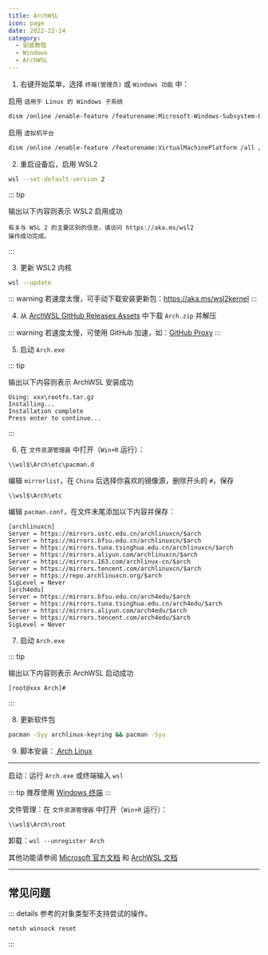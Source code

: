 ```yaml
---
title: ArchWSL
icon: page
date: 2022-12-14
category:
  - 安装教程
  - Windows
  - ArchWSL
---
```


1. 右键开始菜单，选择 `终端(管理员)` 或 `Windows 功能` 中：

启用 `适用于 Linux 的 Windows 子系统`

```sh
dism /online /enable-feature /featurename:Microsoft-Windows-Subsystem-Linux /all /norestart
```

启用 `虚拟机平台`

```sh
dism /online /enable-feature /featurename:VirtualMachinePlatform /all /norestart
```

2. 重启设备后，启用 WSL2

```sh
wsl --set-default-version 2
```

::: tip

输出以下内容则表示 WSL2 启用成功

```
有关与 WSL 2 的主要区别的信息，请访问 https://aka.ms/wsl2
操作成功完成。
```

:::

3. 更新 WSL2 内核

```sh
wsl --update
```

::: warning
若速度太慢，可手动下载安装更新包：<https://aka.ms/wsl2kernel>
:::

4. 从 [ArchWSL GitHub Releases Assets](https://github.com/yuk7/ArchWSL/releases/latest) 中下载 `Arch.zip` 并解压

::: warning
若速度太慢，可使用 GitHub 加速，如：[GitHub Proxy](https://ghproxy.com)
:::

5. 启动 `Arch.exe`

::: tip

输出以下内容则表示 ArchWSL 安装成功

```
Using: xxx\rootfs.tar.gz
Installing...
Installation complete
Press enter to continue...
```

:::

6. 在 `文件资源管理器` 中打开（`Win+R` 运行）：

```
\\wsl$\Arch\etc\pacman.d
```

编辑 `mirrorlist`，在 `China` 后选择你喜欢的镜像源，删除开头的 `#`，保存

```
\\wsl$\Arch\etc
```

编辑 `pacman.conf`，在文件末尾添加以下内容并保存：

```
[archlinuxcn]
Server = https://mirrors.ustc.edu.cn/archlinuxcn/$arch
Server = https://mirrors.bfsu.edu.cn/archlinuxcn/$arch
Server = https://mirrors.tuna.tsinghua.edu.cn/archlinuxcn/$arch
Server = https://mirrors.aliyun.com/archlinuxcn/$arch
Server = https://mirrors.163.com/archlinux-cn/$arch
Server = https://mirrors.tencent.com/archlinuxcn/$arch
Server = https://repo.archlinuxcn.org/$arch
SigLevel = Never
[arch4edu]
Server = https://mirrors.bfsu.edu.cn/arch4edu/$arch
Server = https://mirrors.tuna.tsinghua.edu.cn/arch4edu/$arch
Server = https://mirrors.aliyun.com/arch4edu/$arch
Server = https://mirrors.tencent.com/arch4edu/$arch
SigLevel = Never
```

7. 启动 `Arch.exe`

::: tip

输出以下内容则表示 ArchWSL 启动成功

```
[root@xxx Arch]#
```

:::

8. 更新软件包

```sh
pacman -Syy archlinux-keyring && pacman -Syu
```

9. 脚本安装：[<FontIcon icon="page"/> Arch Linux](Arch_Linux.md)

---

启动：运行 `Arch.exe` 或终端输入 `wsl`

::: tip
推荐使用 [Windows 终端](https://learn.microsoft.com/zh-cn/windows/terminal)
:::

文件管理：在 `文件资源管理器` 中打开（`Win+R` 运行）：

```
\\wsl$\Arch\root
```

卸载：`wsl --unregister Arch`

其他功能请参阅 [Microsoft 官方文档](https://learn.microsoft.com/zh-cn/windows/wsl) 和 [ArchWSL 文档](https://github.com/yuk7/ArchWSL/blob/master/i18n/README_zh-cn.md)

---

## 常见问题

::: details 参考的对象类型不支持尝试的操作。

```sh
netsh winsock reset
```

:::